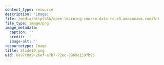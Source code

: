 ```yaml
---
content_type: resource
description: 'Image: '
file: /media/https%3A/open-learning-course-data-rc.s3.amazonaws.com/6-004-computation-structures-spring-2017/8e97c8a926efe7b772ec8969e150fb95_Slide10.png
file_type: image/png
image_metadata:
  caption: ''
  credit: ''
  image-alt: ''
resourcetype: Image
title: Slide10.png
uid: 8e97c8a9-26ef-e7b7-72ec-8969e150fb95
---
```

